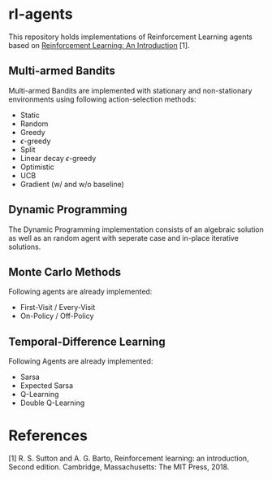 # rl-agents

This repository holds implementations of Reinforcement Learning agents based on [Reinforcement Learning: An Introduction](http://incompleteideas.net/book/the-book.html) [1].

## Multi-armed Bandits
Multi-armed Bandits are implemented with stationary and non-stationary environments using following action-selection methods:
- Static
- Random
- Greedy
- $\epsilon$-greedy
- Split
- Linear decay $\epsilon$-greedy
- Optimistic
- UCB
- Gradient (w/ and w/o baseline)

## Dynamic Programming
The Dynamic Programming implementation consists of an algebraic solution as well as an random agent with seperate case and in-place iterative solutions.

## Monte Carlo Methods
Following agents are already implemented:
  - First-Visit / Every-Visit
  - On-Policy / Off-Policy
  
## Temporal-Difference Learning
Following Agents are already implemented:
- Sarsa
- Expected Sarsa
- Q-Learning
- Double Q-Learning


# References

[1] R. S. Sutton and A. G. Barto, Reinforcement learning: an introduction, Second edition. Cambridge, Massachusetts: The MIT Press, 2018.
